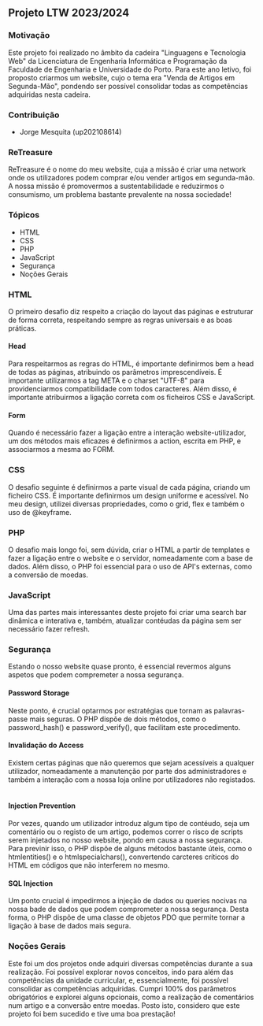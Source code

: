 ## Projeto LTW 2023/2024 

### Motivação
Este projeto foi realizado no âmbito da cadeira "Linguagens e Tecnologia Web" da Licenciatura de Engenharia Informática e Programação da Faculdade de Engenharia e Universidade do Porto. 
Para este ano letivo, foi proposto criarmos um website, cujo o tema era "Venda de Artigos em Segunda-Mão", pondendo ser possível consolidar todas as competências adquiridas nesta cadeira.

### Contribuição
* Jorge Mesquita (up202108614)

### ReTreasure
ReTreasure é o nome do meu website, cuja a missão é criar uma network onde os utilizadores podem comprar e/ou vender artigos em segunda-mão. A nossa missão é promovermos a sustentabilidade e reduzirmos o consumismo, um problema bastante prevalente na nossa sociedade!

### Tópicos
- HTML
- CSS
- PHP
- JavaScript
- Segurança
- Noções Gerais

### HTML
O primeiro desafio diz respeito a criação do layout das páginas e estruturar de forma correta, respeitando sempre as regras universais e as boas práticas.
#### Head
Para respeitarmos as regras do HTML, é importante definirmos bem a head de todas as páginas, atribuindo os parâmetros imprescendíveis. 
É importante utilizarmos a tag META e o charset "UTF-8" para providenciarmos compatibilidade com todos caracteres. Além disso, é importante atribuirmos a ligação correta com os ficheiros CSS e JavaScript.
<img>

#### Form
Quando é necessário fazer a ligação entre a interação website-utilizador, um dos métodos mais eficazes é definirmos a action, escrita em PHP, e associarmos a mesma ao FORM.
<img>

### CSS
O desafio seguinte é definirmos a parte visual de cada página, criando um ficheiro CSS. É importante definirmos um design uniforme e acessível. No meu design, utilizei diversas propriedades, como o grid, flex e também o uso de @keyframe.
<img>
<img>

### PHP
O desafio mais longo foi, sem dúvida, criar o HTML a partir de templates e fazer a ligação entre o website e o servidor, nomeadamente com a base de dados. Além disso, o PHP foi essencial para o uso de API's externas, como a conversão de moedas.
<img>

### JavaScript
Uma das partes mais interessantes deste projeto foi criar uma search bar dinâmica e interativa e, também, atualizar contéudas da página sem ser necessário fazer refresh.
<img>
<img>

### Segurança
Estando o nosso website quase pronto, é essencial revermos alguns aspetos que podem compremeter a nossa segurança. 

#### Password Storage
Neste ponto, é crucial optarmos por estratégias que tornam as palavras-passe mais seguras. O PHP dispõe de dois métodos, como o password_hash() e password_verify(), que facilitam este procedimento.
<img>
<img>
#### Invalidação do Access
Existem certas páginas que não queremos que sejam acessíveis a qualquer utilizador, nomeadamente a manutenção por parte dos administradores e também a interação com a nossa loja online por utilizadores não registados.
<img>
<img>
#### Injection Prevention
Por vezes, quando um utilizador introduz algum tipo de contéudo, seja um comentário ou o registo de um artigo, podemos correr o risco de scripts serem injetados no nosso website, pondo em causa a nossa segurança. 
Para previnir isso, o PHP dispõe de alguns métodos bastante úteis, como o htmlentities() e o htmlspecialchars(), convertendo carcteres críticos do HTML em códigos que não interferem no mesmo.
<img>
#### SQL Injection
Um ponto crucial é impedirmos a injeção de dados ou queries nocivas na nossa bade de dados que podem comprometer a nossa segurança. Desta forma, o PHP dispõe de uma classe de objetos PDO que permite tornar a ligação à base de dados mais segura.
<img>
<img>

### Noções Gerais
Este foi um dos projetos onde adquiri diversas competências durante a sua realização. Foi possível explorar novos conceitos, indo para além das competências da unidade curricular, e, essencialmente, foi possível consolidar as competências adquiridas.
Cumpri 100% dos parâmetros obrigatórios e explorei alguns opcionais, como a realização de comentários num artigo e a conversão entre moedas. 
Posto isto, considero que este projeto foi bem sucedido e tive uma boa prestação!
